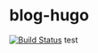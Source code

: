 # blog-hugo
[![Build Status](https://travis-ci.com/flyingpot/blog-hugo.svg?branch=master)](https://travis-ci.com/flyingpot/blog-hugo)
test
